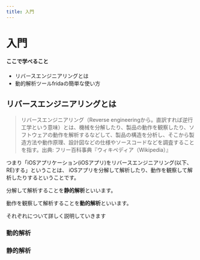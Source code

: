 ```yaml
---
title: 入門
---
```


# 入門

#### ここで学べること
- リバースエンジニアリングとは
- 動的解析ツールfridaの簡単な使い方

## リバースエンジニアリングとは

>リバースエンジニアリング（Reverse engineeringから。直訳すれば逆行工学という意味）とは、機械を分解したり、製品の動作を観察したり、ソフトウェアの動作を解析するなどして、製品の構造を分析し、そこから製造方法や動作原理、設計図などの仕様やソースコードなどを調査することを指す。出典: フリー百科事典『ウィキペディア（Wikipedia）』

つまり「iOSアプリケーション(iOSアプリ)をリバースエンジニアリング(以下、RE)する」ということは、
iOSアプリを分解して解析したり、動作を観察して解析したりするということです。

分解して解析することを**静的解析**といいます。

動作を観察して解析することを**動的解析**といいます。

それぞれについて詳しく説明していきます

### 動的解析



### 静的解析